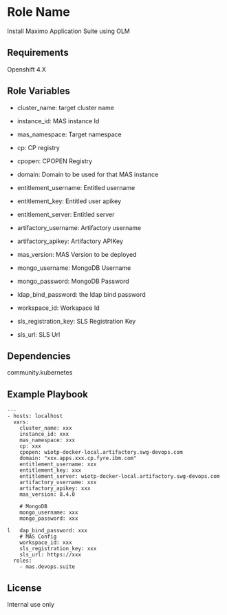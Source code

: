 Role Name
=========

Install Maximo Application Suite using OLM

Requirements
------------

Openshift 4.X

Role Variables
--------------
- cluster_name: target cluster name
- instance_id: MAS instance Id
- mas_namespace: Target namespace
- cp: CP registry
- cpopen: CPOPEN Registry
- domain: Domain to be used for that MAS instance
- entitlement_username: Entitled username
- entitlement_key: Entitled user apikey
- entitlement_server: Entitled server
- artifactory_username: Artifactory username
- artifactory_apikey: Artifactory APIKey
- mas_version: MAS Version to be deployed

- mongo_username: MongoDB Username
- mongo_password: MongoDB Password

- ldap_bind_password: the ldap bind password

- workspace_id: Workspace Id
- sls_registration_key: SLS Registration Key
- sls_url: SLS Url

Dependencies
------------

community.kubernetes

Example Playbook
----------------

````
---
- hosts: localhost
  vars:
    cluster_name: xxx
    instance_id: xxx
    mas_namespace: xxx
    cp: xxx
    cpopen: wiotp-docker-local.artifactory.swg-devops.com
    domain: "xxx.apps.xxx.cp.fyre.ibm.com"
    entitlement_username: xxx
    entitlement_key: xxx
    entitlement_server: wiotp-docker-local.artifactory.swg-devops.com
    artifactory_username: xxx
    artifactory_apikey: xxx
    mas_version: 8.4.0

    # MongoDB
    mongo_username: xxx
    mongo_password: xxx

l   dap_bind_password: xxx
    # MAS Config
    workspace_id: xxx
    sls_registration_key: xxx
    sls_url: https://xxx
  roles:
    - mas.devops.suite
````

License
-------

Internal use only
